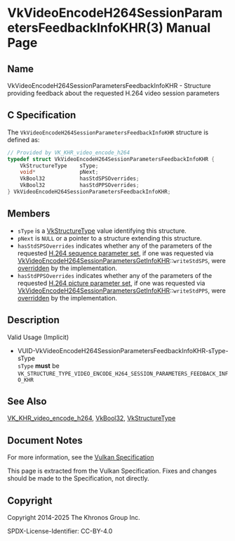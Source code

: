 # VkVideoEncodeH264SessionParametersFeedbackInfoKHR(3) Manual Page

## Name

VkVideoEncodeH264SessionParametersFeedbackInfoKHR - Structure providing feedback about the requested H.264 video session parameters



## [](#_c_specification)C Specification

The `VkVideoEncodeH264SessionParametersFeedbackInfoKHR` structure is defined as:

```c++
// Provided by VK_KHR_video_encode_h264
typedef struct VkVideoEncodeH264SessionParametersFeedbackInfoKHR {
    VkStructureType    sType;
    void*              pNext;
    VkBool32           hasStdSPSOverrides;
    VkBool32           hasStdPPSOverrides;
} VkVideoEncodeH264SessionParametersFeedbackInfoKHR;
```

## [](#_members)Members

- `sType` is a [VkStructureType](https://registry.khronos.org/vulkan/specs/latest/man/html/VkStructureType.html) value identifying this structure.
- `pNext` is `NULL` or a pointer to a structure extending this structure.
- `hasStdSPSOverrides` indicates whether any of the parameters of the requested [H.264 sequence parameter set](https://registry.khronos.org/vulkan/specs/latest/html/vkspec.html#encode-h264-sps), if one was requested via [VkVideoEncodeH264SessionParametersGetInfoKHR](https://registry.khronos.org/vulkan/specs/latest/man/html/VkVideoEncodeH264SessionParametersGetInfoKHR.html)::`writeStdSPS`, were [overridden](https://registry.khronos.org/vulkan/specs/latest/html/vkspec.html#encode-overrides) by the implementation.
- `hasStdPPSOverrides` indicates whether any of the parameters of the requested [H.264 picture parameter set](https://registry.khronos.org/vulkan/specs/latest/html/vkspec.html#encode-h264-pps), if one was requested via [VkVideoEncodeH264SessionParametersGetInfoKHR](https://registry.khronos.org/vulkan/specs/latest/man/html/VkVideoEncodeH264SessionParametersGetInfoKHR.html)::`writeStdPPS`, were [overridden](https://registry.khronos.org/vulkan/specs/latest/html/vkspec.html#encode-overrides) by the implementation.

## [](#_description)Description

Valid Usage (Implicit)

- [](#VUID-VkVideoEncodeH264SessionParametersFeedbackInfoKHR-sType-sType)VUID-VkVideoEncodeH264SessionParametersFeedbackInfoKHR-sType-sType  
  `sType` **must** be `VK_STRUCTURE_TYPE_VIDEO_ENCODE_H264_SESSION_PARAMETERS_FEEDBACK_INFO_KHR`

## [](#_see_also)See Also

[VK\_KHR\_video\_encode\_h264](https://registry.khronos.org/vulkan/specs/latest/man/html/VK_KHR_video_encode_h264.html), [VkBool32](https://registry.khronos.org/vulkan/specs/latest/man/html/VkBool32.html), [VkStructureType](https://registry.khronos.org/vulkan/specs/latest/man/html/VkStructureType.html)

## [](#_document_notes)Document Notes

For more information, see the [Vulkan Specification](https://registry.khronos.org/vulkan/specs/latest/html/vkspec.html#VkVideoEncodeH264SessionParametersFeedbackInfoKHR)

This page is extracted from the Vulkan Specification. Fixes and changes should be made to the Specification, not directly.

## [](#_copyright)Copyright

Copyright 2014-2025 The Khronos Group Inc.

SPDX-License-Identifier: CC-BY-4.0
